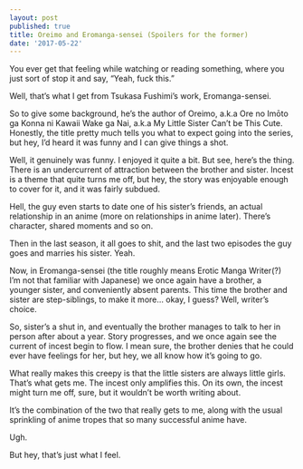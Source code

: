 ```yaml
---
layout: post
published: true
title: Oreimo and Eromanga-sensei (Spoilers for the former)
date: '2017-05-22'
---
```

You ever get that feeling while watching or reading something, where you just sort of stop it and say, “Yeah, fuck this.”

Well, that’s what I get from Tsukasa Fushimi’s work, Eromanga-sensei.

So to give some background, he’s the author of Oreimo, a.k.a Ore no Imōto ga Konna ni Kawaii Wake ga Nai, a.k.a My Little Sister Can’t be This Cute. Honestly, the title pretty much tells you what to expect going into the series, but hey, I’d heard it was funny and I can give things a shot.

Well, it genuinely was funny. I enjoyed it quite a bit. But see, here’s the thing. There is an undercurrent of attraction between the brother and sister. Incest is a theme that quite turns me off, but hey, the story was enjoyable enough to cover for it, and it was fairly subdued.

Hell, the guy even starts to date one of his sister’s friends, an actual relationship in an anime (more on relationships in anime later). There’s character, shared moments and so on.

Then in the last season, it all goes to shit, and the last two episodes the guy goes and marries his sister. Yeah.

 

Now, in Eromanga-sensei (the title roughly means Erotic Manga Writer(?) I’m not that familiar with Japanese) we once again have a brother, a younger sister, and conveniently absent parents. This time the brother and sister are step-siblings, to make it more… okay, I guess? Well, writer’s choice.

So, sister’s a shut in, and eventually the brother manages to talk to her in person after about a year. Story progresses, and we once again see the current of incest begin to flow. I mean sure, the brother denies that he could ever have feelings for her, but hey, we all know how it’s going to go.

What really makes this creepy is that the little sisters are always little girls. That’s what gets me. The incest only amplifies this. On its own, the incest might turn me off, sure, but it wouldn’t be worth writing about.

It’s the combination of the two that really gets to me, along with the usual sprinkling of anime tropes that so many successful anime have.

Ugh.

But hey, that’s just what I feel.